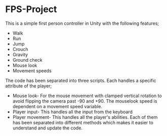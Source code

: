 # FPS-Project
This is a simple first person controller in Unity with the following features;
* Walk
* Run
* Jump
* Crouch
* Gravity 
* Ground check 
* Mouse look
* Movement speeds

The code has been separated into three scripts. Each handles a specific attribute of the player;
* Mouse look- For the mouse movement with clamped vertical rotation to avoid flipping the camera past -90 and +90. The mouselook speed is dependent on a movement speed variable.
* Player input- This handles all the input from the keyboard 
* Player movement- This handles all the player's abilities. Each of them has been separated into different methods which makes it easier to understand and update the code.
